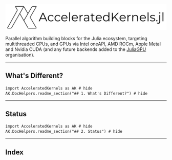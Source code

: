 ![Logo](./assets/logo.png)

Parallel algorithm building blocks for the Julia ecosystem, targeting multithreaded CPUs, and GPUs via Intel oneAPI, AMD ROCm, Apple Metal and Nvidia CUDA (and any future backends added to the [JuliaGPU](https://juliagpu.org/) organisation).

---


## What's Different?
```@example
import AcceleratedKernels as AK # hide
AK.DocHelpers.readme_section("## 1. What's Different?") # hide
```

---

## Status
```@example
import AcceleratedKernels as AK # hide
AK.DocHelpers.readme_section("## 2. Status") # hide
```

---

## Index

```@index
```